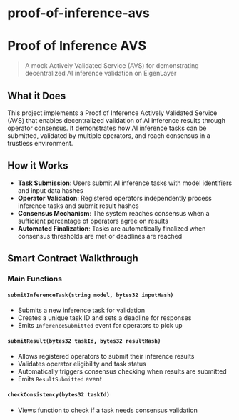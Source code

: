 # proof-of-inference-avs
# Proof of Inference AVS

> A mock Actively Validated Service (AVS) for demonstrating decentralized AI inference validation on EigenLayer

## What it Does

This project implements a Proof of Inference Actively Validated Service (AVS) that enables decentralized validation of AI inference results through operator consensus. It demonstrates how AI inference tasks can be submitted, validated by multiple operators, and reach consensus in a trustless environment.

## How it Works

- **Task Submission**: Users submit AI inference tasks with model identifiers and input data hashes
- **Operator Validation**: Registered operators independently process inference tasks and submit result hashes
- **Consensus Mechanism**: The system reaches consensus when a sufficient percentage of operators agree on results
- **Automated Finalization**: Tasks are automatically finalized when consensus thresholds are met or deadlines are reached

## Smart Contract Walkthrough

### Main Functions

#### `submitInferenceTask(string model, bytes32 inputHash)`
- Submits a new inference task for validation
- Creates a unique task ID and sets a deadline for responses
- Emits `InferenceSubmitted` event for operators to pick up

#### `submitResult(bytes32 taskId, bytes32 resultHash)`
- Allows registered operators to submit their inference results
- Validates operator eligibility and task status
- Automatically triggers consensus checking when results are submitted
- Emits `ResultSubmitted` event

#### `checkConsistency(bytes32 taskId)`
- Views function to check if a task needs consensus validation

